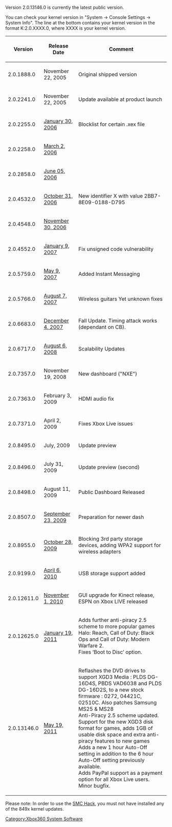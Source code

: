 Version 2.0.13146.0 is currently the latest public version.

You can check your kernel version in "System -\> Console Settings -\>
System Info". The line at the bottom contains your kernel version in the
format K:2.0.XXXX.0, where XXXX is your kernel version.

<table>
<thead>
<tr class="header">
<th><p>Version</p></th>
<th><p>Release Date</p></th>
<th><p>Comment</p></th>
</tr>
</thead>
<tbody>
<tr class="odd">
<td><p>2.0.1888.0</p></td>
<td><p>November 22, 2005</p></td>
<td><p>Original shipped version</p></td>
</tr>
<tr class="even">
<td><p>2.0.2241.0</p></td>
<td><p>November 22, 2005</p></td>
<td><p>Update available at product launch</p></td>
</tr>
<tr class="odd">
<td><p>2.0.2255.0</p></td>
<td><p><a href="https://web.archive.org/web/20090123053325/http://www.xbox.com/en-US/community/news/2006/0130-autoupdate.htm">January 30, 2006</a></p></td>
<td><p>Blocklist for certain .xex file</p></td>
</tr>
<tr class="even">
<td><p>2.0.2258.0</p></td>
<td><p><a href="https://web.archive.org/web/20090114221950/https://www.xbox.com/en-US/community/news/2006/0302-autoupdate.htm">March 2, 2006</a></p></td>
<td></td>
</tr>
<tr class="odd">
<td><p>2.0.2858.0</p></td>
<td><p><a href="https://web.archive.org/web/20090123023903/http://www.xbox.com/en-US/community/news/2006/0605-springrelease-features.htm">June 05, 2006</a></p></td>
<td></td>
</tr>
<tr class="even">
<td><p>2.0.4532.0</p></td>
<td><p><a href="https://web.archive.org/web/20090116101552/http://www.xbox.com/en-US/community/news/2006/1030-novemberupdate-completelist.htm">October 31, 2006</a></p></td>
<td><p>New identifier X with value 2BB7-8E09-0188-D795</p></td>
</tr>
<tr class="odd">
<td><p>2.0.4548.0</p></td>
<td><p><a href="https://web.archive.org/web/20090815175425/http://xbox360.qj.net/Dashboard-Update-The-1080p-fix/pg/49/aid/74661">November 30, 2006</a></p></td>
<td></td>
</tr>
<tr class="even">
<td><p>2.0.4552.0</p></td>
<td><p><a href="http://www.securityfocus.com/archive/1/461489">January 9, 2007</a></p></td>
<td><p>Fix unsigned code vulnerability</p></td>
</tr>
<tr class="odd">
<td><p>2.0.5759.0</p></td>
<td><p><a href="https://web.archive.org/web/20090124144219/http://www.xbox.com/en-US/community/news/2007/0408-im.htm">May 9, 2007</a></p></td>
<td><p>Added Instant Messaging</p></td>
</tr>
<tr class="even">
<td><p>2.0.5766.0</p></td>
<td><p><a href="https://web.archive.org/web/20101129094800/http://majornelson.com/archive/2007/08/07/xbox-360-system-update-august-07.aspx">August 7, 2007</a></p></td>
<td><p>Wireless guitars Yet unknown fixes</p></td>
</tr>
<tr class="odd">
<td><p>2.0.6683.0</p></td>
<td><p><a href="https://web.archive.org/web/20090129234833/http://www.xbox.com/en-US/support/systemupdates/20071204-features.htm">December 4, 2007</a></p></td>
<td><p>Fall Update. Timing attack works (dependant on CB).</p></td>
</tr>
<tr class="even">
<td><p>2.0.6717.0</p></td>
<td><p><a href="https://web.archive.org/web/20101125055409/http://majornelson.com/archive/2008/08/06/xbox-360-system-update-now-available-no-new-features-august-2008.aspx">August 6, 2008</a></p></td>
<td><p>Scalability Updates</p></td>
</tr>
<tr class="odd">
<td><p>2.0.7357.0</p></td>
<td><p>November 19, 2008</p></td>
<td><p>New dashboard (&quot;NXE&quot;)</p></td>
</tr>
<tr class="even">
<td><p>2.0.7363.0</p></td>
<td><p>February 3, 2009</p></td>
<td><p>HDMI audio fix</p></td>
</tr>
<tr class="odd">
<td><p>2.0.7371.0</p></td>
<td><p>April 2, 2009</p></td>
<td><p>Fixes Xbox Live issues</p></td>
</tr>
<tr class="even">
<td><p>2.0.8495.0</p></td>
<td><p>July, 2009</p></td>
<td><p>Update preview</p></td>
</tr>
<tr class="odd">
<td><p>2.0.8496.0</p></td>
<td><p>July 31, 2009</p></td>
<td><p>Update preview (second)</p></td>
</tr>
<tr class="even">
<td><p>2.0.8498.0</p></td>
<td><p>August 11, 2009</p></td>
<td><p>Public Dashboard Released</p></td>
</tr>
<tr class="odd">
<td><p>2.0.8507.0</p></td>
<td><p><a href="https://web.archive.org/web/20100529102042/http://majornelson.com/archive/2009/09/23/xbox-360-system-update-rolling-out-no-new-feature.aspx">September 23, 2009</a></p></td>
<td><p>Preparation for newer dash</p></td>
</tr>
<tr class="even">
<td><p>2.0.8955.0</p></td>
<td><p><a href="https://web.archive.org/web/20100531091537/http://majornelson.com/archive/2009/10/28/xbox-360-system-update-wireless-adapter-wpa2-support.aspx">October 28, 2009</a></p></td>
<td><p>Blocking 3rd party storage devices, adding WPA2 support for wireless adapters</p></td>
</tr>
<tr class="odd">
<td><p>2.0.9199.0</p></td>
<td><p><a href="https://web.archive.org/web/20101212005004/http://majornelson.com/archive/2010/04/06/xbox-360-system-update-usb-memory-support.aspx">April 6, 2010</a></p></td>
<td><p>USB storage support added</p></td>
</tr>
<tr class="even">
<td><p>2.0.12611.0</p></td>
<td><p><a href="https://web.archive.org/web/20110310115019/https://majornelson.com/archive/2010/11/01/xbox-360-dashboard-update-is-now-available-november-2010.aspx">November 1, 2010</a></p></td>
<td><p>GUI upgrade for Kinect release, ESPN on Xbox LIVE released</p></td>
</tr>
<tr class="odd">
<td><p>2.0.12625.0</p></td>
<td><p><a href="http://majornelson.com/2011/01/19/xbox-live-and-xbox-com-updates-this-week/">January 19, 2011</a></p></td>
<td><p>Adds further anti-piracy 2.5 scheme to more popular games Halo: Reach, Call of Duty: Black Ops and Call of Duty: Modern Warfare 2.<br />
Fixes ‘Boot to Disc’ option.</p></td>
</tr>
<tr class="even">
<td><p>2.0.13146.0</p></td>
<td><p><a href="http://majornelson.com/2011/05/19/new-xbox-360-system-update-brings-expanded-paypal-functionality/">May 19, 2011</a></p></td>
<td><p>Reflashes the DVD drives to support XGD3 Media : PLDS DG-16D4S, PBDS VAD6038 and PLDS DG-16D2S, to a new stock firmware : 0272, 04421C, 02510C. Also patches Samsung MS25 &amp; MS28<br />
Anti-Piracy 2.5 scheme updated.<br />
Support for the new XGD3 disk format for games, adds 1GB of usable disk space and extra anti-piracy features to new games<br />
Adds a new 1 hour Auto-Off setting in addition to the 6 hour Auto-Off setting previously available.<br />
Adds PayPal support as a payment option for all Xbox Live users.<br />
Minor bugfix.<br />
</p></td>
</tr>
</tbody>
</table>


Please note: In order to use the [SMC
Hack](SMC_Hack), you must not have installed any
of the 849x kernel updates.

[Category:Xbox360 System
Software](Category_Xbox360_System_Software)